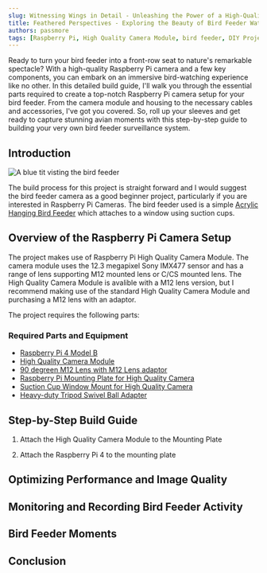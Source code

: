 ```yaml
---
slug: Witnessing Wings in Detail - Unleashing the Power of a High-Quality Raspberry Pi Camera for Bird Feeder Observation
title: Feathered Perspectives - Exploring the Beauty of Bird Feeder Watching with a High-Quality Raspberry Pi Camera
authors: passmore
tags: [Raspberry Pi, High Quality Camera Module, bird feeder, DIY Projects, Beginner Friendly]
---
```


Ready to turn your bird feeder into a front-row seat to nature's remarkable spectacle? With a high-quality Raspberry Pi camera and a few key components, you can embark on an immersive bird-watching experience like no other. In this detailed build guide, I'll walk you through the essential parts required to create a top-notch Raspberry Pi camera setup for your bird feeder. From the camera module and housing to the necessary cables and accessories, I've got you covered. So, roll up your sleeves and get ready to capture stunning avian moments with this step-by-step guide to building your very own bird feeder surveillance system.

<!--truncate-->

## Introduction

![A blue tit visting the bird feeder](https://personalblogimages.blob.core.windows.net/websiteimages/vi_4068_20230531_103359.mp4.v4068.th.jpg)

The build process for this project is straight forward and I would suggest the bird feeder camera as a good beginner project, particularly if you are interested in Raspberry Pi Cameras. The bird feeder used is a simple [Acrylic Hanging Bird Feeder](https://www.amazon.co.uk/Acrylic-Hanging-Suction-Decorate-15x15x7cm/dp/B08XMNMQTY/ref=sr_1_2?crid=27VH3MXIPUFTJ&keywords=Window+Bird+Feeder+Clear+Acrylic+Hanging+Bird+Feeder+with+3+Strong+Extra+Suction+Cups+and+Seed+Tray+for+Small+Birds+Decorate+Your+House+%2815x15x7cm%29&qid=1689535986&s=outdoors&sprefix=window+bird+feeder+clear+acrylic+hanging+bird+feeder+with+3+strong+extra+suction+cups+and+seed+tray+for+small+birds+decorate+your+house+15x15x7cm+%2Coutdoor%2C76&sr=1-2) which attaches to a window using suction cups.

## Overview of the Raspberry Pi Camera Setup

The project makes use of Raspberry Pi High Quality Camera Module. The camera module uses the 12.3 megapixel Sony IMX477 sensor and has a range of lens supporting M12 mounted lens or C/CS mounted lens. The High Quality Camera Module is avalible with a M12 lens version, but I recommend making use of the standard High Quality Camera Module and purchasing a M12 lens with an adaptor.

The project requires the following parts:

### Required Parts and Equipment

- [Raspberry Pi 4 Model B](https://www.raspberrypi.com/products/raspberry-pi-4-model-b/)
- [High Quality Camera Module](https://www.raspberrypi.com/products/raspberry-pi-high-quality-camera/)
- [90 degreen M12 Lens with M12 Lens adaptor](https://thepihut.com/products/m12-lens-90-degree-wide-angle-with-raspberry-pi-hq-camera-adapter)
- [Raspberry Pi Mounting Plate for High Quality Camera](https://thepihut.com/products/mounting-plate-for-high-quality-camera?variant=31867507146814)
- [Suction Cup Window Mount for High Quality Camera](https://thepihut.com/products/suction-cup-window-mount-for-high-quality-camera)
- [Heavy-duty Tripod Swivel Ball Adapter](https://thepihut.com/products/heavy-duty-tripod-swivel-ball-adapter)

## Step-by-Step Build Guide

1. Attach the High Quality Camera Module to the Mounting Plate

2. Attach the Raspberry Pi 4 to the mounting plate

## Optimizing Performance and Image Quality

## Monitoring and Recording Bird Feeder Activity

## Bird Feeder Moments

## Conclusion

